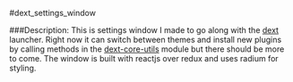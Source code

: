 #dext_settings_window

###Description:
This is settings window I made to go along with the [dext](https://github.com/vutran/dext) launcher. Right now it can switch between themes and install new plugins by calling methods in the [dext-core-utils](https://github.com/vutran/dext-core-utils) module but there should be more to come. The window is built with reactjs over redux and uses radium for styling.

